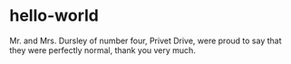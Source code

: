 # hello-world
Mr. and Mrs. Dursley of number four, Privet Drive, were proud to say that they were perfectly normal, thank you very much.

